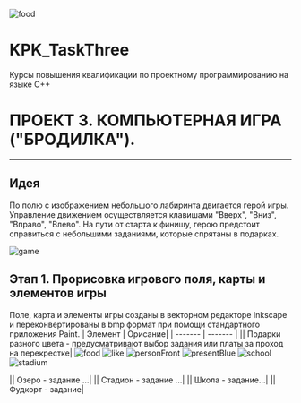 ![food](https://user-images.githubusercontent.com/80356955/123540280-37979000-d74f-11eb-8999-8fd1feb374d4.png)
# KPK_TaskThree
Курсы повышения квалификации  по проектному программированию на языке С++

#  ПРОЕКТ 3.  КОМПЬЮТЕРНАЯ ИГРА ("БРОДИЛКА").
--------------------------------------------------------------------------
## Идея
По полю с изображением небольшого лабиринта двигается герой игры. Управление движением осуществляется клавишами "Вверх", "Вниз", "Вправо", "Влево". 
На пути от старта к финишу, герою предстоит справиться с небольшими заданиями, которые спрятаны в подарках.

![game](https://user-images.githubusercontent.com/80356955/123539471-fef5b780-d74a-11eb-84c2-22f81ba280c5.png)

## Этап 1. Прорисовка игрового поля, карты и элементов игры
Поле, карта и элементы игры созданы в векторном редакторе Inkscape и переконвертированы в bmp формат при помощи стандартного приложения Paint. 
| Элемент | Орисание|
| ------- | ------- |
|| Подарки разного цвета - предусматривают выбор задания или платы за проход на перекрестке| ![food](https://user-images.githubusercontent.com/80356955/123540324-70d00000-d74f-11eb-968a-de22f80254f4.png)
![like](https://user-images.githubusercontent.com/80356955/123540328-7af1fe80-d74f-11eb-976b-a203d393598d.png)
![personFront](https://user-images.githubusercontent.com/80356955/123540332-7fb6b280-d74f-11eb-9626-4e58d5c71e62.png)
![presentBlue](https://user-images.githubusercontent.com/80356955/123540335-83e2d000-d74f-11eb-91cf-04953eae593d.png)
![school](https://user-images.githubusercontent.com/80356955/123540340-8c3b0b00-d74f-11eb-9a7a-1002a21c98e4.png)
![stadium](https://user-images.githubusercontent.com/80356955/123540344-8e9d6500-d74f-11eb-8354-791e9c0ba4f5.png)

|| Озеро - задание ...|
|| Стадион - задание ...|
|| Школа - задание...|
|| Фудкорт - задание|
